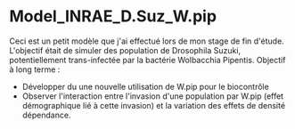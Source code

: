 # Model_INRAE_D.Suz_W.pip
Ceci est un petit modèle que j'ai effectué lors de mon stage de fin d'étude. L'objectif était de simuler des population de Drosophila Suzuki, potentiellement trans-infectée par la bactérie Wolbacchia Pipentis. 
Objectif à long terme : 
 - Développer du une nouvelle utilisation de W.pip pour le biocontrôle 
 - Observer l'interaction entre l'invasion d'une population par W.pip (effet démographique lié à cette invasion) et la variation des effets de densité dépendance. 
